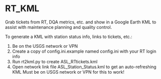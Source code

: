 # RT_KML
Grab tickets from RT, DQA metrics, etc. and show in a Google Earth KML to assist with maintenance planning and quality control.

To generate a KML with station status info, links to tickets, etc.:
1. Be on the USGS network or VPN
2. Create a copy of config.ini.example named config.ini with your RT login info
3. Run rt2kml.py to create ASL_RTtickets.kml
4. Open network link file ASL_Station_Status.kml to get an auto-refreshing KML
Must be on USGS network or VPN for this to work!

